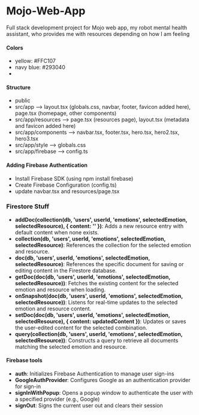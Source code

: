 # Mojo-Web-App
Full stack development project for Mojo web app, my robot mental health assistant, who provides me with resources depending on how I am feeling

#### Colors
- yellow: #FFC107
- navy blue: #293040
- 
#### Structure
- public
- src/app --> layout.tsx (globals.css, navbar, footer, favicon added here), page.tsx (homepage, other components)
- src/app/resources --> page.tsx (resources page), layout.tsx (metadata and favicon added here)
- src/app/components --> navbar.tsx, footer.tsx, hero.tsx, hero2.tsx, hero3.tsx
- src/app/style --> globals.css
- src/app/firebase --> config.ts

#### Adding Firebase Authentication
- Install Firebase SDK (using npm install firebase)
- Create Firebase Configuration (config.ts)
- update navbar.tsx and resources/page.tsx

### Firestore Stuff
- **addDoc(collection(db, 'users', userId, 'emotions', selectedEmotion, selectedResource), { content: '' })**: Adds a new resource entry with default content when none exists.  
- **collection(db, 'users', userId, 'emotions', selectedEmotion, selectedResource)**: References the collection for the selected emotion and resource.  
- **doc(db, 'users', userId, 'emotions', selectedEmotion, selectedResource)**: References the specific document for saving or editing content in the Firestore database.  
- **getDoc(doc(db, 'users', userId, 'emotions', selectedEmotion, selectedResource))**: Fetches the existing content for the selected emotion and resource when loading.  
- **onSnapshot(doc(db, 'users', userId, 'emotions', selectedEmotion, selectedResource))**: Listens for real-time updates to the selected emotion and resource content.  
- **setDoc(doc(db, 'users', userId, 'emotions', selectedEmotion, selectedResource), { content: updatedContent })**: Updates or saves the user-edited content for the selected combination.  
- **query(collection(db, 'users', userId, 'emotions', selectedEmotion, selectedResource))**: Constructs a query to retrieve all documents matching the selected emotion and resource.  

#### Firebase tools
- **auth**: Initializes Firebase Authentication to manage user sign-ins
- **GoogleAuthProvider**: Configures Google as an authentication provider for sign-in
- **signInWithPopup**: Opens a popup window to authenticate the user with a specified provider (e.g., Google)
- **signOut**: Signs the current user out and clears their session

